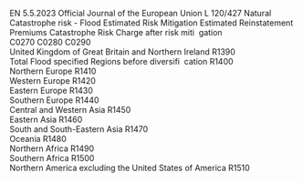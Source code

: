 EN  5.5.2023 Official Journal of the European Union L 120/427
 Natural Catastrophe risk - Flood  Estimated Risk 
Mitigation  Estimated 
Reinstatement 
Premiums  Catastrophe 
Risk Charge 
after risk miti ­
gation  
C0270  C0280  C0290  
United Kingdom of Great Britain and Northern 
Ireland  R1390  
Total Flood specified Regions before diversifi ­
cation  R1400  
Northern Europe  R1410  
Western Europe  R1420  
Eastern Europe  R1430  
Southern Europe  R1440  
Central and Western Asia  R1450  
Eastern Asia  R1460  
South and South-Eastern Asia  R1470  
Oceania  R1480  
Northern Africa  R1490  
Southern Africa  R1500  
Northern America excluding the United States of 
America  R1510